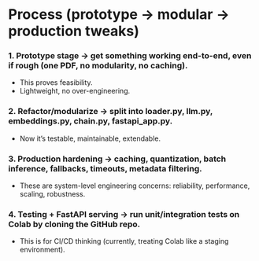 # Process (prototype → modular → production tweaks)

### 1. Prototype stage → get something working end-to-end, even if rough (one PDF, no modularity, no caching).

- This proves feasibility.
- Lightweight, no over-engineering.

### 2. Refactor/modularize → split into loader.py, llm.py, embeddings.py, chain.py, fastapi_app.py.
- Now it’s testable, maintainable, extendable.

### 3. Production hardening → caching, quantization, batch inference, fallbacks, timeouts, metadata filtering.
- These are system-level engineering concerns: reliability, performance, scaling, robustness.

### 4. Testing + FastAPI serving → run unit/integration tests on Colab by cloning the GitHub repo.
- This is for CI/CD thinking (currently, treating Colab like a staging environment).
